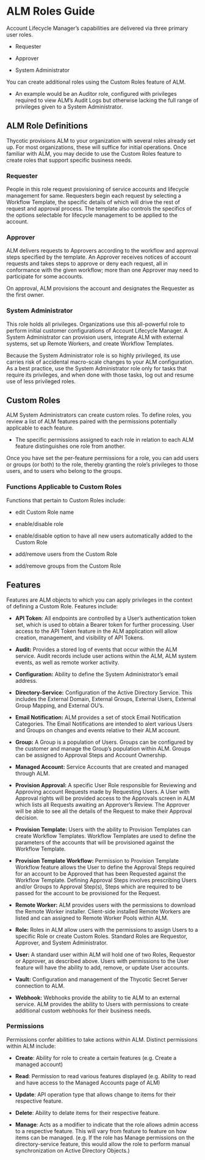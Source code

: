 ﻿[title]: # (ALM Roles Guide)
[tags]: # (Account Lifecycle Manager,ALM,)
[priority]: # (8100)

# ALM Roles Guide

Account Lifecycle Manager’s capabilities are delivered via three primary user roles.

* Requester

* Approver

* System Administrator

You can create additional roles using the Custom Roles feature of ALM.

* An example would be an Auditor role, configured with privileges required to view ALM’s Audit Logs but otherwise lacking the full range of privileges given to a System Administrator.

## ALM Role Definitions

Thycotic provisions ALM to your organization with several roles already set up. For most organizations, these will suffice for initial operations. Once familiar with ALM, you may decide to use the Custom Roles feature to create roles that support specific business needs.

### Requester

People in this role request provisioning of service accounts and lifecycle management for same. Requesters begin each request by selecting a Workflow Template, the specific details of which will drive the rest of request and approval process. The template also controls the specifics of the options selectable for lifecycle management to be applied to the account.

### Approver

ALM delivers requests to Approvers according to the workflow and approval steps specified by the template. An Approver receives notices of account requests and takes steps to approve or deny each request, all in conformance with the given workflow; more than one Approver may need to participate for some accounts.

On approval, ALM provisions the account and designates the Requester as the first owner.

### System Administrator

This role holds all privileges. Organizations use this all-powerful role to perform initial customer configurations of Account Lifecycle Manager. A System Administrator can provision users, integrate ALM with external systems, set up Remote Workers, and create Workflow Templates.

Because the System Administrator role is so highly privileged, its use carries risk of accidental macro-scale changes to your ALM configuration. As a best practice, use the System Administrator role only for tasks that require its privileges, and when done with those tasks, log out and resume use of less privileged roles.

## Custom Roles

ALM System Administrators can create custom roles. To define roles, you review a list of ALM features paired with the permissions potentially applicable to each feature.

* The specific permissions assigned to each role in relation to each ALM feature distinguishes one role from another.

Once you have set the per-feature permissions for a role, you can add users or groups (or both) to the role, thereby granting the role’s privileges to those users, and to users who belong to the groups.

### Functions Applicable to Custom Roles

Functions that pertain to Custom Roles include:

* edit Custom Role name

* enable/disable role

* enable/disable option to have all new users automatically added to the Custom Role

* add/remove users from the Custom Role

* add/remove groups from the Custom Role

## Features

Features are ALM objects to which you can apply privileges in the context of
defining a Custom Role. Features include:

*  **API Token**: All endpoints are controlled by a User’s authentication token set, which is used to obtain a Bearer token for further processing. User access to the API Token feature in the ALM application will allow creation, management, and visibility of API Tokens.

*  **Audit:** Provides a stored log of events that occur within the ALM service. Audit records include user actions within the ALM, ALM system events, as well as remote worker activity.

*  **Configuration:** Ability to define the System Administrator’s email address.

*  **Directory-Service:** Configuration of the Active Directory Service. This includes the External Domain, External Groups, External Users, External Group Mapping, and External OU’s.

*  **Email Notification:** ALM provides a set of stock Email Notification Categories. The Email Notifications are intended to alert various Users and Groups on changes and events relative to their ALM account.

*  **Group:** A Group is a population of Users. Groups can be configured by the customer and manage the Group’s population within ALM. Groups can be assigned to Approval Steps and Account Ownership.

*  **Managed Account:** Service Accounts that are created and managed through ALM.

*  **Provision Approval:** A specific User Role responsible for Reviewing and Approving account Requests made by Requesting Users. A User with Approval rights will be provided access to the Approvals screen in ALM which lists all Requests awaiting an Approver’s Review. The Approver will be able to see all the details of the Request to make their Approval decision.

*  **Provision Template:** Users with the ability to Provision Templates can create Workflow Templates. Workflow Templates are used to define the parameters of the accounts that will be provisioned against the Workflow Template.

*  **Provision Template Workflow:** Permission to Provision Template Workflow feature allows the User to define the Approval Steps required for an account to be Approved that has been Requested against the Workflow Template. Defining Approval Steps involves prescribing Users and/or Groups to Approval Step(s), Steps which are required to be passed for the account to be provisioned for the Request.

*  **Remote Worker:** ALM provides users with the permissions to download the Remote Worker installer. Client-side installed Remote Workers are listed and can assigned to Remote Worker Pools within ALM.

*  **Role:** Roles in ALM allow users with the permissions to assign Users to a specific Role or create Custom Roles. Standard Roles are Requestor, Approver, and System Administrator.

*  **User:** A standard user within ALM will hold one of two Roles, Requestor or Approver, as described above. Users with permissions to the User feature will have the ability to add, remove, or update User accounts.

*  **Vault:** Configuration and management of the Thycotic Secret Server connection to ALM.

*  **Webhook:** Webhooks provide the ability to tie ALM to an external service. ALM provides the ability to Users with permissions to create additional custom webhooks for their business needs.

### Permissions

Permissions confer abilities to take actions within ALM. Distinct permissions within ALM include:

*  **Create**: Ability for role to create a certain features (e.g. Create a managed account)

*  **Read**: Permission to read various features displayed (e.g. Ability to read and have access to the Managed Accounts page of ALM)

*  **Update**: API operation type that allows change to items for their respective feature.

*  **Delete**: Ability to delate items for their respective feature.

*  **Manage**: Acts as a modifier to indicate that the role allows admin access to a respective feature. This will vary from feature to feature on how items can be managed. (e.g. If the role has Manage permissions on the directory-service feature, this would allow the role to perform manual synchronization on Active Directory Objects.)
